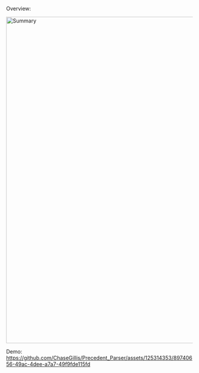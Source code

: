 Overview:

<img width="882" alt="Summary" src="https://github.com/ChaseGillis/Precedent_Parser/assets/125314353/85cd04d7-6c6d-48dc-a257-9ceea4e7b66c">

Demo:
https://github.com/ChaseGillis/Precedent_Parser/assets/125314353/89740656-49ac-4dee-a7a7-49f9fde115fd
